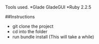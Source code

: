 Tools used.
  *Glade GladeGUI
  *Ruby 2.2.5


##Instructions
* git clone the project
* cd into the folder
* run bundle install (This will take a while)
